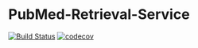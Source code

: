 # PubMed-Retrieval-Service

[![Build Status](https://travis-ci.org/wcmc-its/pubmed-retrieval-service.svg?branch=master)](https://travis-ci.org/wcmc-its/pubmed-retrieval-service)
[![codecov](https://codecov.io/gh/wcmc-its/pubmed-retrieval-service/branch/master/graph/badge.svg)](https://codecov.io/gh/wcmc-its/pubmed-retrieval-service)

